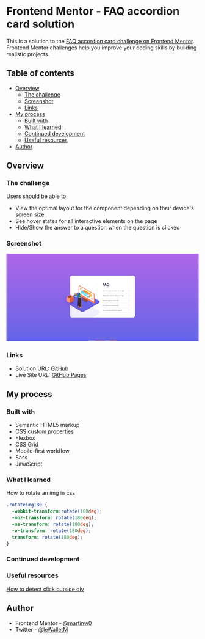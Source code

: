 # Frontend Mentor - FAQ accordion card solution

This is a solution to the [FAQ accordion card challenge on Frontend Mentor](https://www.frontendmentor.io/challenges/faq-accordion-card-XlyjD0Oam). Frontend Mentor challenges help you improve your coding skills by building realistic projects.

## Table of contents

- [Overview](#overview)
  - [The challenge](#the-challenge)
  - [Screenshot](#screenshot)
  - [Links](#links)
- [My process](#my-process)
  - [Built with](#built-with)
  - [What I learned](#what-i-learned)
  - [Continued development](#continued-development)
  - [Useful resources](#useful-resources)
- [Author](#author)

## Overview

### The challenge

Users should be able to:

- View the optimal layout for the component depending on their device's screen size
- See hover states for all interactive elements on the page
- Hide/Show the answer to a question when the question is clicked

### Screenshot

![Screenshot](./screenshot.png)

### Links

- Solution URL: [GitHub](https://github.com/martinw0/faq_challenge)
- Live Site URL: [GitHub Pages](https://martinw0.github.io/faq_challenge/)

## My process

### Built with

- Semantic HTML5 markup
- CSS custom properties
- Flexbox
- CSS Grid
- Mobile-first workflow
- Sass
- JavaScript

### What I learned

How to rotate an img in css

```css
.rotateimg180 {
  -webkit-transform:rotate(180deg);
  -moz-transform: rotate(180deg);
  -ms-transform: rotate(180deg);
  -o-transform: rotate(180deg);
  transform: rotate(180deg);
}
```

### Continued development

### Useful resources

[How to detect click outside div](https://techstacker.com/how-to-detect-clicks-outside-element-javascript/)

## Author

- Frontend Mentor - [@martinw0](https://www.frontendmentor.io/profile/martinw0)
- Twitter - [@leWalletM](https://www.twitter.com/leWalletM)
